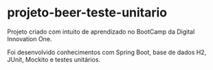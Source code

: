 # projeto-beer-teste-unitario

Projeto criado com intuito de aprendizado no BootCamp da Digital Innovation One.

Foi desenvolvido conhecimentos com Spring Boot, base de dados H2, JUnit, Mockito e testes unitários.
